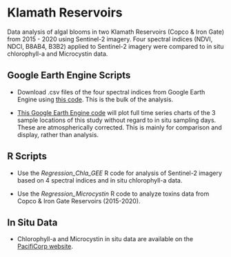# Klamath Reservoirs
Data analysis of algal blooms in two Klamath Reservoirs (Copco & Iron Gate) from 2015 - 2020 using Sentinel-2 imagery. 
Four spectral indices (NDVI, NDCI, B8AB4, B3B2) applied to Sentinel-2 imagery were compared to in situ chlorophyll-a and Microcystin data. 

## Google Earth Engine Scripts
* Download .csv files of the four spectral indices from Google Earth Engine using [this code](https://code.earthengine.google.com/2a174867fc402f1647e2e9e228d2644e). This is the bulk of the analysis. 

* [This Google Earth Engine code](https://code.earthengine.google.com/641db50ef7baf4ac53c6eadb39487cb6) will plot full time series charts of the 3 sample locations of this study without regard to in situ sampling days. These are atmospherically corrected. This is mainly for comparison and display, rather than analysis. 

## R Scripts
* Use the *Regression_Chla_GEE* R code for analysis of Sentinel-2 imagery based on 4 spectral indices and in situ chlorophyll-a data.

* Use the *Regression_Microcystin* R code to analyze toxins data from Copco & Iron Gate Reservoirs (2015-2020). 

## In Situ Data
* Chlorophyll-a and Microcystin in situ data are available on the [PacifiCorp website](https://www.pacificorp.com/energy/hydro/klamath-river/water-quality.html). 


